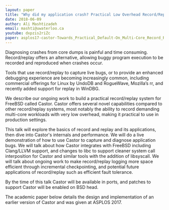 ```yaml
---
layout: paper
title: "Why did my application crash? Practical Low Overhead Record/Replay in FreeBSD"
date: 2018-06-09
author: Ali Mashtizadeh
email: mashti@uwaterloo.ca
youtube: dxpzis2riZc
paper: asplos17-castor-Towards_Practical_Default-On_Multi-Core_Record_Replay.pdf
---
```

Diagnosing crashes from core dumps is painful and time consuming. Record/replay offers an alternative, allowing buggy program execution to be recorded and reproduced when crashes occur.

Tools that use record/replay to capture live bugs, or to provide an enhanced debugging experience are becoming increasingly common, including commercial offerings for Linux by UndoDB and RogueWave, Mozilla’s rr, and recently added support for replay in WinDBG.

We describe our ongoing work to build a practical record/replay system for FreeBSD called Castor. Castor offers several novel capabilities compared to other record/replay systems, most notably the ability to record demanding multi-core workloads with very low overhead, making it practical to use in production settings.

This talk will explore the basics of record and replay and its applications, then dive into Castor's internals and performance. We will do a live demonstration of how to use Castor to capture and diagnose application bugs. We will talk about how Castor integrates with FreeBSD including Clang/LLVM support, and changes to libc to support cleaner system call interposition for Castor and similar tools with the addition of libsyscall. We will talk about ongoing work to make record/replay logging more space efficient through incremental checkpointing, and potential future applications of record/replay such as efficient fault tolerance.

By the time of this talk Castor will be available in ports, and patches to support Castor will be enabled on BSD head.

The academic paper below details the design and implementation of an earlier version of Castor and was given at ASPLOS 2017.